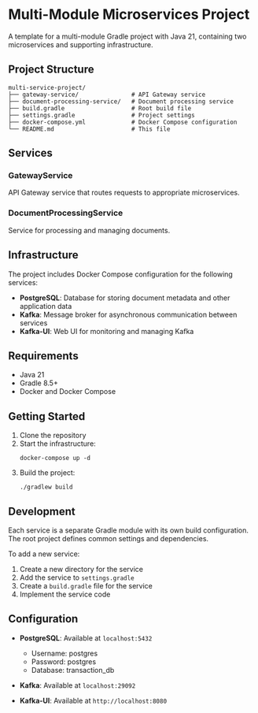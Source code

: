 # Multi-Module Microservices Project

A template for a multi-module Gradle project with Java 21, containing two microservices and supporting infrastructure.

## Project Structure

```
multi-service-project/
├── gateway-service/               # API Gateway service
├── document-processing-service/   # Document processing service
├── build.gradle                   # Root build file
├── settings.gradle                # Project settings
├── docker-compose.yml             # Docker Compose configuration
└── README.md                      # This file
```

## Services

### GatewayService
API Gateway service that routes requests to appropriate microservices.

### DocumentProcessingService
Service for processing and managing documents.

## Infrastructure

The project includes Docker Compose configuration for the following services:

- **PostgreSQL**: Database for storing document metadata and other application data
- **Kafka**: Message broker for asynchronous communication between services
- **Kafka-UI**: Web UI for monitoring and managing Kafka

## Requirements

- Java 21
- Gradle 8.5+
- Docker and Docker Compose

## Getting Started

1. Clone the repository
2. Start the infrastructure:
   ```
   docker-compose up -d
   ```
3. Build the project:
   ```
   ./gradlew build
   ```

## Development

Each service is a separate Gradle module with its own build configuration. The root project defines common settings and dependencies.

To add a new service:

1. Create a new directory for the service
2. Add the service to `settings.gradle`
3. Create a `build.gradle` file for the service
4. Implement the service code

## Configuration

- **PostgreSQL**: Available at `localhost:5432`
  - Username: postgres
  - Password: postgres
  - Database: transaction_db

- **Kafka**: Available at `localhost:29092`

- **Kafka-UI**: Available at `http://localhost:8080`
